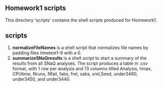 ## Homework1 scripts

This directory 'scripts' contains the shell scripts produced for Homework1.

## scripts
1. **normalizeFileNames** is a shell script that normalizes file names by padding files timetest1-9 with a 0.
2. **summarizeSNaQresults** is a shell script to start a summary of the results from all SNaQ analyses. The script produces a table in .csv format, with 1 row per analysis and 13 columns titled Analysis, hmax, CPUtime, Nruns, Nfail, fabs, frel, xabs, xrel,Seed, under3460, under3450, and under3440.
